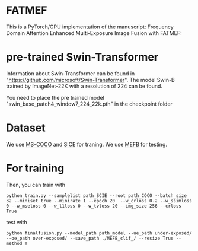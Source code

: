 # FATMEF
This is a PyTorch/GPU implementation of the manuscript: Frequency Domain Attention Enhanced Multi-Exposure Image Fusion with FATMEF:
# pre-trained Swin-Transformer
Information about Swin-Transformer can be found in "https://github.com/microsoft/Swin-Transformer". The model Swin-B trained by ImageNet-22K with a resolution of 224 can be found.

You need to place the pre trained model "swin_base_patch4_window7_224_22k.pth" in the checkpoint folder

# Dataset
We use [MS-COCO](https://docs.voxel51.com/user_guide/dataset_zoo/datasets.html#dataset-zoo-coco-2017) and [SICE](https://github.com/csjcai/SICE) for traning.
We use [MEFB](https://github.com/xingchenzhang/MEFB) for testing.

# For training
Then, you can train with
```
python train.py --samplelist path_SCIE --root path_COCO --batch_size 32 --miniset true --minirate 1 --epoch 20  --w_crloss 0.2 --w_ssimloss 0 --w_mseloss 0 --w_l1loss 0 --w_tvloss 20 --img_size 256 --crloss True
```
test with
```
python finalfusion.py --model_path path_model --ue_path under-exposed/ --oe_path over-exposed/ --save_path ./MEFB_clif_/ --resize True --method T
```
